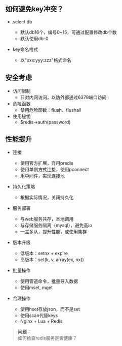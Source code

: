 ## 如何避免key冲突？
- select db
  - 默认db16个，编号0~15，可通过配置修改db个数
  - 默认使用db-0

- key命名格式
  - 以"xxx:yyy:zzz"格式命名

## 安全考虑
- 访问限制
  - 只对内网访问，以防外部通过6379端口访问
- 危险函数
  - 禁用危险函数：flush、flushall
- 使用秘钥
  - $redis->auth(password)

## 性能提升
- 连接
  - 使用官方扩展，弃用predis
  - 使用单例方式连接，使用pconnect
  - 用中间件，实现连接池

- 持久化策略
  - 根据实际情况，关闭持久化

- 服务部署
  - 与web服务共存，本地调用
  - 与存储服务隔离（mysql），避免高io
  - 一主多从，提升性能，或使用集群

- 版本升级
  - 低版本：setnx + expire
  - 高版本：set(k, v, array(ex, nx))

- 批量操作
  - 使用管道命令，批量导入数据
  - 使用mset, mget

- 合理操作
  - 使用hset存放json，而不是set
  - 使用scan代替keys
  - Nginx + Lua + Redis

> **问题：**  
> 如何检查redis服务是否健康？